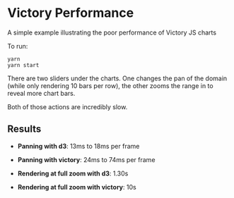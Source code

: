 # Victory Performance

A simple example illustrating the poor performance of Victory JS charts

To run:

```
yarn
yarn start
```

There are two sliders under the charts. One changes the pan of the domain (while only rendering 10 bars per row), the other zooms the range in to reveal more chart bars.

Both of those actions are incredibly slow.

## Results

- **Panning with d3**: 13ms to 18ms per frame
- **Panning with victory**: 24ms to 74ms per frame

- **Rendering at full zoom with d3**: 1.30s
- **Rendering at full zoom with victory**: 10s

